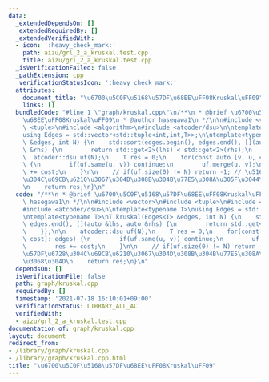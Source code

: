 ```yaml
---
data:
  _extendedDependsOn: []
  _extendedRequiredBy: []
  _extendedVerifiedWith:
  - icon: ':heavy_check_mark:'
    path: aizu/grl_2_a_kruskal.test.cpp
    title: aizu/grl_2_a_kruskal.test.cpp
  _isVerificationFailed: false
  _pathExtension: cpp
  _verificationStatusIcon: ':heavy_check_mark:'
  attributes:
    document_title: "\u6700\u5C0F\u5168\u57DF\u68EE\uFF08Kruskal\uFF09"
    links: []
  bundledCode: "#line 1 \"graph/kruskal.cpp\"\n/**\n * @brief \u6700\u5C0F\u5168\u57DF\
    \u68EE\uFF08Kruskal\uFF09\n * @author hasegawa1\n */\n\n#include <vector>\n#include\
    \ <tuple>\n#include <algorithm>\n#include <atcoder/dsu>\n\ntemplate<typename T>\n\
    using Edges = std::vector<std::tuple<int,int,T>>;\n\ntemplate<typename T>\nT kruskal(Edges<T>\
    \ &edges, int N) {\n    std::sort(edges.begin(), edges.end(), [](auto &lhs, auto\
    \ &rhs) {\n        return std::get<2>(lhs) < std::get<2>(rhs);\n    });\n\n  \
    \  atcoder::dsu uf(N);\n    T res = 0;\n    for(const auto [v, u, cost]: edges)\
    \ {\n        if(uf.same(u, v)) continue;\n        uf.merge(u, v);\n        res\
    \ += cost;\n    }\n\n    // if(uf.size(0) != N) return -1; // \u5168\u57DF\u6728\
    \u304C\u69CB\u6210\u3067\u304D\u308B\u304B\u77E5\u308A\u305F\u3044\u3068\u304D\
    \n    return res;\n}\n"
  code: "/**\n * @brief \u6700\u5C0F\u5168\u57DF\u68EE\uFF08Kruskal\uFF09\n * @author\
    \ hasegawa1\n */\n\n#include <vector>\n#include <tuple>\n#include <algorithm>\n\
    #include <atcoder/dsu>\n\ntemplate<typename T>\nusing Edges = std::vector<std::tuple<int,int,T>>;\n\
    \ntemplate<typename T>\nT kruskal(Edges<T> &edges, int N) {\n    std::sort(edges.begin(),\
    \ edges.end(), [](auto &lhs, auto &rhs) {\n        return std::get<2>(lhs) < std::get<2>(rhs);\n\
    \    });\n\n    atcoder::dsu uf(N);\n    T res = 0;\n    for(const auto [v, u,\
    \ cost]: edges) {\n        if(uf.same(u, v)) continue;\n        uf.merge(u, v);\n\
    \        res += cost;\n    }\n\n    // if(uf.size(0) != N) return -1; // \u5168\
    \u57DF\u6728\u304C\u69CB\u6210\u3067\u304D\u308B\u304B\u77E5\u308A\u305F\u3044\
    \u3068\u304D\n    return res;\n}\n"
  dependsOn: []
  isVerificationFile: false
  path: graph/kruskal.cpp
  requiredBy: []
  timestamp: '2021-07-18 16:10:01+09:00'
  verificationStatus: LIBRARY_ALL_AC
  verifiedWith:
  - aizu/grl_2_a_kruskal.test.cpp
documentation_of: graph/kruskal.cpp
layout: document
redirect_from:
- /library/graph/kruskal.cpp
- /library/graph/kruskal.cpp.html
title: "\u6700\u5C0F\u5168\u57DF\u68EE\uFF08Kruskal\uFF09"
---
```

